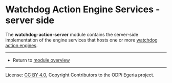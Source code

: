 <!-- SPDX-License-Identifier: CC-BY-4.0 -->
<!-- Copyright Contributors to the ODPi Egeria project. -->

# Watchdog Action Engine Services - server side

The **watchdog-action-server** module contains the server-side
implementation of the engine services that hosts one or more
[watchdog action engines](https://egeria-project.org/concepts/watchdog-action-engine).


----
* Return to [module overview](..)


----
License: [CC BY 4.0](https://creativecommons.org/licenses/by/4.0/),
Copyright Contributors to the ODPi Egeria project.